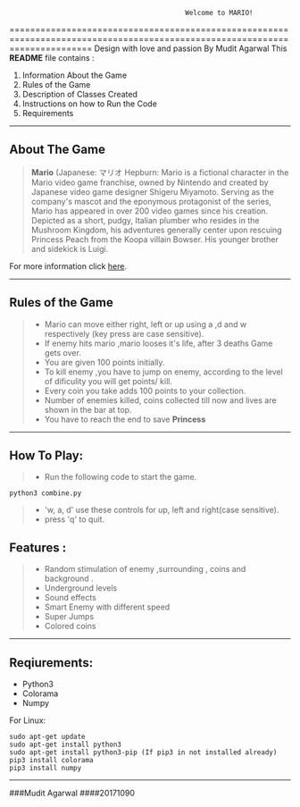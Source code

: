    												Welcome to MARIO!
============================================================================================================================
											Design with love and passion 
													By Mudit Agarwal
This **README** file contains :
 1.  Information About the Game
 2. Rules of the Game
 3. Description of Classes Created
 4. Instructions on how to Run the Code
 5. Requirements

----------


About The Game
-------------

>**Mario** (Japanese: マリオ Hepburn: Mario is a fictional character in the Mario video game franchise, owned by Nintendo and created by Japanese video game designer Shigeru Miyamoto. Serving as the company's mascot and the eponymous protagonist of the series, Mario has appeared in over 200 video games since his creation. Depicted as a short, pudgy, Italian plumber who resides in the Mushroom Kingdom, his adventures generally center upon rescuing Princess Peach from the Koopa villain Bowser. His younger brother and sidekick is Luigi. 

For more information click [here](https://en.wikipedia.org/wiki/Mario).

----------


Rules of the Game
-------------------

>- Mario can move either right, left or up using a ,d and w respectively (key press are case sensitive). 
>- If enemy hits mario ,mario looses it's life, after 3 deaths Game gets over.
>- You are given 100 points initially.
>- To kill enemy ,you have to jump on enemy, according to the level of dificulity you will get points/ kill.
>- Every coin you take adds 100 points to your collection.
>- Number of enemies killed, coins collected till now and lives are shown in the bar at top.
>- You have to reach the end to save  **Princess** 

------------------------

How To Play:
------------------
>- Run the following code to start the game.
```
python3 combine.py
```
>- 'w, a, d' use these controls for up, left and right(case sensitive).
>- press 'q' to quit.


Features :
---------------------

  >-  Random stimulation of enemy ,surrounding , coins and background  .
  >- Underground levels
  >- Sound effects 
  >- Smart Enemy with different speed
  >- Super Jumps
  >- Colored coins
___________________
Reqiurements:
--------------------
- Python3
- Colorama
- Numpy

For Linux:

```
sudo apt-get update
sudo apt-get install python3
sudo apt-get install python3-pip (If pip3 in not installed already)
pip3 install colorama
pip3 install numpy
```
_______________

###Mudit Agarwal
####20171090

